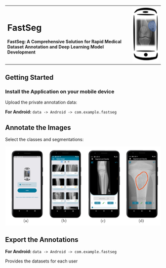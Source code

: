 <table>
  <tr>
    <td valign="middle">
      <h1>FastSeg</h1>
      <p><strong>
      FastSeg: A Comprehensive Solution for Rapid Medical Dataset Annotation and Deep Learning Model Development
      </strong></p>
    </td>
    <td valign="middle">
      <img src="assets/demo.PNG" alt="FastSeg Logo" width="200">
    </td>
  </tr>
</table>



## Getting Started

### Install the Application on your mobile device

Upload the private annotation data:

**For Android:**
`data -> Android -> com.example.fastseg`

## Annotate the Images

Select the classes and segmentations:

![Annotation Screens](assets/annoscreens.png)


## Export the Annotations

**For Android:**
`data -> Android -> com.example.fastseg`

Provides the datasets for each user 